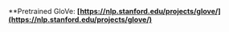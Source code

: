 **Pretrained GloVe: **[https://nlp.stanford.edu/projects/glove/](https://nlp.stanford.edu/projects/glove/)**
